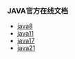 ### JAVA官方在线文档

+ [java8](https://docs.oracle.com/javase/specs/jls/se8/html/index.html)
+ [java11](https://docs.oracle.com/javase/specs/jls/se11/html/index.html)
+ [java17](https://docs.oracle.com/javase/specs/jls/se17/html/index.html)
+ [java21](https://docs.oracle.com/javase/specs/jls/se21/html/index.html)